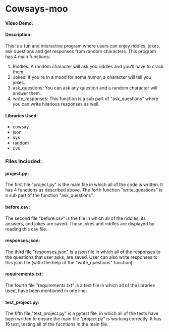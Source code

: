 # Cowsays-moo
#### Video Demo:  <URL HERE>
#### Description:
This is a fun and interactive program where users can enjoy riddles, jokes, ask questions and get responses from random characters. This program has 4 main functions: 
1. Riddles: A random character will ask you riddles and you'll have to crack them.
2. Jokes: If you're in a mood for some humor, a character will tell you jokes.
3. ask_questions: You can ask any question and a random character will answer them.
4. write_responses: This function is a sub part of "ask_questions" where you can write hilarious responses as well.

#### Libraries Used:
- cowsay
- json
- sys
- random
- cvs

### Files Included: 


#### project.py:
The first file "project.py" is the main file in which all of the code is written. It has 4 functions as described above. The forth function "write_questions" is a sub part of the function "ask_questions". 


#### before.csv:
The second file "before.csv" is the file in which all of the riddles, its answers, and jokes are saved. These jokes and riddles are displayed by reading this csv file.


#### responses.json:
The third file "responses.json" is a json file in which all of the responses to the questions that user asks, are saved. User can also write responses to this json file (withi the help of the "write_questions" function).


#### requirements.txt:
The fourth file "requirements.txt" is a text file in which all of the libraries used, have been mentioned in one line.


#### test_project.py:
The fifth file "test_project.py" is a pytest file, in which all of the tests have been written to ensure the main file "project.py" is working correctly. It has 16 test, testing all of the fucntions in the main file.